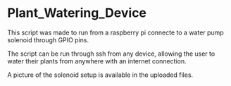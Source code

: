 # Plant_Watering_Device

This script was made to run from a raspberry pi connecte to a water pump solenoid through GPIO pins.

The script can be run through ssh from any device, allowing the user to water their plants from anywhere with an internet connection.

A picture of the solenoid setup is available in the uploaded files.

